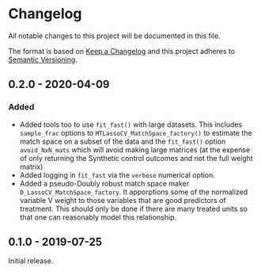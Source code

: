 # Changelog
All notable changes to this project will be documented in this file.

The format is based on [Keep a Changelog](http://keepachangelog.com/en/1.0.0/)
and this project adheres to [Semantic Versioning](http://semver.org/spec/v2.0.0.html).

<!--## [Unreleased] >
<!-- Separate headings for Added/Changed/Removed/Fixed/Deprecated/Security -->

## 0.2.0 - 2020-04-09
### Added
- Added tools too to use `fit_fast()` with large datasets. This includes `sample_frac` options to  `MTLassoCV_MatchSpace_factory()` to estimate the match space on a subset of the data and the `fit_fast()` option `avoid_NxN_mats` which will avoid making large matrices (at the expense of only returning the Synthetic control outcomes and not the full weight matrix)
- Added logging in `fit_fast` via the `verbose` numerical option.
- Added a pseudo-Doubly robust match space maker `D_LassoCV_MatchSpace_factory`. It apporptions some of the normalized variable V weight to those variables that are good predictors of treatment. This should only be done if there are many treated units so that one can reasonably model this relationship. 


## 0.1.0 - 2019-07-25
Initial release.

<!--[Unreleased]: Get compare link for Github. For VSTS it's https://econpricingengine.visualstudio.com/_git/PricingEngine/branches?baseVersion=GTv2.1.0&targetVersion=GBmaster&_a=commits >
